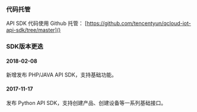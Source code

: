 ### 代码托管
API SDK 代码使用 Github 托管：
[https://github.com/tencentyun/qcloud-iot-api-sdk/tree/master]()

### SDK版本更迭

#### 2018-02-08
新增发布 PHP/JAVA API SDK，支持基础功能。

#### 2017-11-17
发布 Python API SDK，支持创建产品、创建设备等一系列基础接口。

